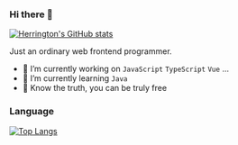 ### Hi there 👋
[![Herrington's GitHub stats](https://github-readme-stats.vercel.app/api?username=WCeasar)](https://github.com/anuraghazra/github-readme-stats)

Just an ordinary web frontend programmer.

- 🔭 I’m currently working on `JavaScript` `TypeScript` `Vue` ...
- 🌱 I’m currently learning `Java`
- 🎉 Know the truth, you can be truly free


### Language


[![Top Langs](https://github-readme-stats.vercel.app/api/top-langs/?username=WCeasar&hide=javascript,html)](https://github.com/WCeasar)

